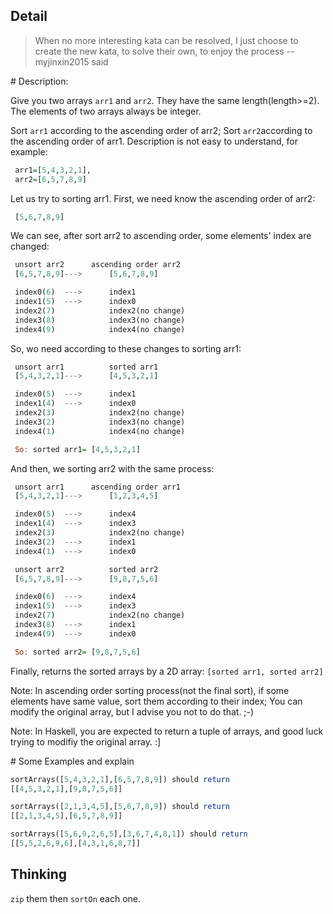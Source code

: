 ## Detail

> When no more interesting kata can be resolved, I just choose to create the new kata, to solve their own, to enjoy the process --myjinxin2015 said

\# Description:

Give you two arrays `arr1` and `arr2`. They have the same length(length>=2). The elements of two arrays always be integer.

Sort `arr1` according to the ascending order of arr2; Sort `arr2`according to the ascending order of arr1. Description is not easy to understand, for example:

```haskell
 arr1=[5,4,3,2,1], 
 arr2=[6,5,7,8,9]
```

Let us try to sorting arr1. First, we need know the ascending order of arr2:

```haskell
 [5,6,7,8,9]
```

We can see, after sort arr2 to ascending order, some elements' index are changed:

```haskell
 unsort arr2      ascending order arr2
 [6,5,7,8,9]--->      [5,6,7,8,9]

 index0(6)  --->      index1
 index1(5)  --->      index0
 index2(7)            index2(no change)
 index3(8)            index3(no change)
 index4(9)            index4(no change)
```

So, wo need according to these changes to sorting arr1:

```haskell
 unsort arr1          sorted arr1
 [5,4,3,2,1]--->      [4,5,3,2,1]

 index0(5)  --->      index1
 index1(4)  --->      index0
 index2(3)            index2(no change)
 index3(2)            index3(no change)
 index4(1)            index4(no change)

 So: sorted arr1= [4,5,3,2,1]
```

And then, we sorting arr2 with the same process:

```haskell
 unsort arr1      ascending order arr1
 [5,4,3,2,1]--->      [1,2,3,4,5]

 index0(5)  --->      index4
 index1(4)  --->      index3
 index2(3)            index2(no change)
 index3(2)  --->      index1
 index4(1)  --->      index0

 unsort arr2          sorted arr2
 [6,5,7,8,9]--->      [9,8,7,5,6]

 index0(6)  --->      index4
 index1(5)  --->      index3
 index2(7)            index2(no change)
 index3(8)  --->      index1
 index4(9)  --->      index0

 So: sorted arr2= [9,8,7,5,6]
```

Finally, returns the sorted arrays by a 2D array: `[sorted arr1, sorted arr2]`

Note: In ascending order sorting process(not the final sort), if some elements have same value, sort them according to their index; You can modify the original array, but I advise you not to do that. ;-)

Note: In Haskell, you are expected to return a tuple of arrays, and good luck trying to modifiy the original array. :]

\# Some Examples and explain

```haskell
sortArrays([5,4,3,2,1],[6,5,7,8,9]) should return
[[4,5,3,2,1],[9,8,7,5,6]]

sortArrays([2,1,3,4,5],[5,6,7,8,9]) should return
[[2,1,3,4,5],[6,5,7,8,9]]

sortArrays([5,6,9,2,6,5],[3,6,7,4,8,1]) should return
[[5,5,2,6,9,6],[4,3,1,6,8,7]]
```

## Thinking

`zip` them then `sortOn` each one.